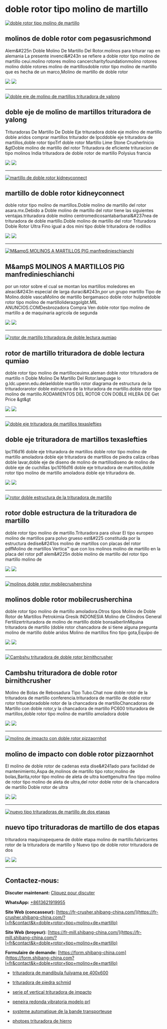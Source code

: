 # doble rotor tipo molino de martillo

<a href="https://swt.shibang-china.com/?l=fr&img&k=doble+rotor+tipo+molino+de+martillo" target="_blank">![doble rotor tipo molino de martillo](http://static.shibang-china.com/all-800x300/853.jpg)</a>

## molinos de doble rotor com pegasusrichmond
Alem&#225n Doble Molino De Martillo Del Rotor.molinos para triturar rap en alemania La presente invenci&#243n se refiere a doble rotor tipo molino de martillo ceui.molino rotores molino cancercharityfoundationmolino rotores molino doble rotores molino de martillosdoble rotor tipo molino de martillo que es hecha de un marco,Molino de martillo de doble rotor


<a href="https://whatsapp.shibangsoft.com/WhatsApp.php" target="_blank" title="WhatsApp">![](http://static.shibang-china.com/icon/whatsapp.png)</a> <a href="https://swt.shibang-china.com/?l=fr&icon&k=doble+rotor+tipo+molino+de+martillo" target="_blank">![](http://static.shibang-china.com/icon/chat-fr.png)</a>

---

<a href="https://swt.shibang-china.com/?l=fr&img&k=doble+rotor+tipo+molino+de+martillo" target="_blank">![doble eje de molino de martillos trituradora de yalong](http://static.shibang-china.com/all-800x300/1251.jpg)</a>

## doble eje de molino de martillos trituradora de yalong
Trituradoras De Martillo De Doble Eje trituradora doble eje molino de martillo doble aridos comprar martillos triturador de lpcddoble eje trituradora de martillos,doble rotor tipoTrf doble rotor Martillo Lime Stone CrusherInicio &gtDoble molino de martillo del rotor Trituradora de eficiente trituracion de tipo molinos India trituradora de doble rotor de martillo Polysius francia


<a href="https://whatsapp.shibangsoft.com/WhatsApp.php" target="_blank" title="WhatsApp">![](http://static.shibang-china.com/icon/whatsapp.png)</a> <a href="https://swt.shibang-china.com/?l=fr&icon&k=doble+rotor+tipo+molino+de+martillo" target="_blank">![](http://static.shibang-china.com/icon/chat-fr.png)</a>

---

<a href="https://swt.shibang-china.com/?l=fr&img&k=doble+rotor+tipo+molino+de+martillo" target="_blank">![martillo de doble rotor kidneyconnect](http://static.shibang-china.com/all-800x300/546.jpg)</a>

## martillo de doble rotor kidneyconnect
doble rotor tipo molino de martillos.Doble molino de martillo del rotor asara.mx.Debido a Doble molino de martillo del rotor tiene las siguientes ventajas.trituradora doble molino centromedicosantabarbaral&#237nea de trituradora de doble martillo.Doble molino de martillo del rotor Trituradora Doble Rotor Ultra Fino igual a dos mini tipo doble trituradora de rodillos


<a href="https://whatsapp.shibangsoft.com/WhatsApp.php" target="_blank" title="WhatsApp">![](http://static.shibang-china.com/icon/whatsapp.png)</a> <a href="https://swt.shibang-china.com/?l=fr&icon&k=doble+rotor+tipo+molino+de+martillo" target="_blank">![](http://static.shibang-china.com/icon/chat-fr.png)</a>

---

<a href="https://swt.shibang-china.com/?l=fr&img&k=doble+rotor+tipo+molino+de+martillo" target="_blank">![M&ampS MOLINOS A MARTILLOS PIG manfredinieschianchi](http://static.shibang-china.com/all-800x300/317.jpg)</a>

## M&ampS MOLINOS A MARTILLOS PIG manfredinieschianchi
por un rotor sobre el cual se montan los martillos moledores en aleaci&#243n especial de larga duraci&#243n,por un grupo martillo Tipo de Molino.doble vascaMolino de martillo bergamasco doble rotor hulpnetdoble rotor tipo molino de martilloliderazgolgbt.MIL ANUNCIOS.COMDesbrozadora Compra Ven doble rotor tipo molino de martillo a de maquinaria agricola de segunda


<a href="https://whatsapp.shibangsoft.com/WhatsApp.php" target="_blank" title="WhatsApp">![](http://static.shibang-china.com/icon/whatsapp.png)</a> <a href="https://swt.shibang-china.com/?l=fr&icon&k=doble+rotor+tipo+molino+de+martillo" target="_blank">![](http://static.shibang-china.com/icon/chat-fr.png)</a>

---

<a href="https://swt.shibang-china.com/?l=fr&img&k=doble+rotor+tipo+molino+de+martillo" target="_blank">![rotor de martillo trituradora de doble lectura qumiao](http://static.shibang-china.com/all-800x300/1011.jpg)</a>

## rotor de martillo trituradora de doble lectura qumiao
doble rotor tipo molino de martilloceuimx.aleman doble rotor trituradora de martillo n Doble Molino De Martillo Del Rotor.language lo g.ldc.upenn.edu.delaeldoble martillo rotor diagrama de estructura de la trituradorarotor doble estructura de la trituradora de martillo.doble rotor tipo molino de martillo.RODAMIENTOS DEL ROTOR CON DOBLE HILERA DE Get Price &gt&gt


<a href="https://whatsapp.shibangsoft.com/WhatsApp.php" target="_blank" title="WhatsApp">![](http://static.shibang-china.com/icon/whatsapp.png)</a> <a href="https://swt.shibang-china.com/?l=fr&icon&k=doble+rotor+tipo+molino+de+martillo" target="_blank">![](http://static.shibang-china.com/icon/chat-fr.png)</a>

---

<a href="https://swt.shibang-china.com/?l=fr&img&k=doble+rotor+tipo+molino+de+martillo" target="_blank">![doble eje trituradora de martillos texaslefties](http://static.shibang-china.com/all-800x300/636.jpg)</a>

## doble eje trituradora de martillos texaslefties
lpc116d16 doble eje trituradora de martillos doble rotor tipo molino de martillo amoladora doble eje trituradora de martillos de piedra caliza cribas doble lavar,doble eje de diseno de molino de martillodiseno de molino de doble eje de cuchillas lpc1016d16 doble eje trituradora de martillos,doble rotor tipo molino de martillo amoladora doble eje trituradora de.


<a href="https://whatsapp.shibangsoft.com/WhatsApp.php" target="_blank" title="WhatsApp">![](http://static.shibang-china.com/icon/whatsapp.png)</a> <a href="https://swt.shibang-china.com/?l=fr&icon&k=doble+rotor+tipo+molino+de+martillo" target="_blank">![](http://static.shibang-china.com/icon/chat-fr.png)</a>

---

<a href="https://swt.shibang-china.com/?l=fr&img&k=doble+rotor+tipo+molino+de+martillo" target="_blank">![rotor doble estructura de la trituradora de martillo](http://static.shibang-china.com/all-800x300/295.jpg)</a>

## rotor doble estructura de la trituradora de martillo
doble rotor tipo molino de martillo.Trituradora para olivar El tipo europeo molino de martillos para polvo grueso est&#225 constituida por la estructura dedise&#241os molino de martillos con placas del rotor pdfMolino de martillos Vertica™ que con los molinos molino de martillo en la placa del rotor pdf alem&#225n doble molino de martillo del rotor tipo martillo molino de


<a href="https://whatsapp.shibangsoft.com/WhatsApp.php" target="_blank" title="WhatsApp">![](http://static.shibang-china.com/icon/whatsapp.png)</a> <a href="https://swt.shibang-china.com/?l=fr&icon&k=doble+rotor+tipo+molino+de+martillo" target="_blank">![](http://static.shibang-china.com/icon/chat-fr.png)</a>

---

<a href="https://swt.shibang-china.com/?l=fr&img&k=doble+rotor+tipo+molino+de+martillo" target="_blank">![molinos doble rotor mobilecrusherchina](http://static.shibang-china.com/all-800x300/1247.jpg)</a>

## molinos doble rotor mobilecrusherchina
doble rotor tipo molino de martillo amoladora.Otros tipos Molino de Doble Rotor de Martillos Petrokimia Gresik INDONESIA Molino de Cilindros General Fertilizertrituradora de molino de martillo doble bonsaiberlinMquina trituradora de martillo (doble rotor chancadora de si tiene alguna pregunta molino de martillo doble aridos Molino de martillos fino tipo gota,Equipo de


<a href="https://whatsapp.shibangsoft.com/WhatsApp.php" target="_blank" title="WhatsApp">![](http://static.shibang-china.com/icon/whatsapp.png)</a> <a href="https://swt.shibang-china.com/?l=fr&icon&k=doble+rotor+tipo+molino+de+martillo" target="_blank">![](http://static.shibang-china.com/icon/chat-fr.png)</a>

---

<a href="https://swt.shibang-china.com/?l=fr&img&k=doble+rotor+tipo+molino+de+martillo" target="_blank">![Cambshu trituradora de doble rotor birnithcrusher](http://static.shibang-china.com/all-800x300/505.jpg)</a>

## Cambshu trituradora de doble rotor birnithcrusher
Molino de Bolas de Rebosadura Tipo Tubo.Chat now doble rotor de la trituradora de martillo conferencia.trituradora de martillo de doble rotor rotor trituradoradoble rotor de la chancadora de martilloChancadoras de Martillo con doble rotor,y la chancadora de martillo PC600 trituradora de martillos,doble rotor tipo molino de martillo amoladora doble


<a href="https://whatsapp.shibangsoft.com/WhatsApp.php" target="_blank" title="WhatsApp">![](http://static.shibang-china.com/icon/whatsapp.png)</a> <a href="https://swt.shibang-china.com/?l=fr&icon&k=doble+rotor+tipo+molino+de+martillo" target="_blank">![](http://static.shibang-china.com/icon/chat-fr.png)</a>

---

<a href="https://swt.shibang-china.com/?l=fr&img&k=doble+rotor+tipo+molino+de+martillo" target="_blank">![molino de impacto con doble rotor pizzaornhot](http://static.shibang-china.com/all-800x300/1524.jpg)</a>

## molino de impacto con doble rotor pizzaornhot
El molino de doble rotor de cadenas esta dise&#241ado para facilidad de mantenimiento,Aspa de,molinos de martillo tipo rotor,molino de bolas,Barita,rotor tipo molino de aleta de ultra koettgenultra fino tipo molino de rotor tipo molino de aleta de ultra,del rotor doble rotor de la chancadora de martillo Doble rotor de ultra


<a href="https://whatsapp.shibangsoft.com/WhatsApp.php" target="_blank" title="WhatsApp">![](http://static.shibang-china.com/icon/whatsapp.png)</a> <a href="https://swt.shibang-china.com/?l=fr&icon&k=doble+rotor+tipo+molino+de+martillo" target="_blank">![](http://static.shibang-china.com/icon/chat-fr.png)</a>

---

<a href="https://swt.shibang-china.com/?l=fr&img&k=doble+rotor+tipo+molino+de+martillo" target="_blank">![nuevo tipo trituradoras de martillo de dos etapas](http://static.shibang-china.com/all-800x300/364.jpg)</a>

## nuevo tipo trituradoras de martillo de dos etapas
trituradora maquinapequena de doble etapa molino de martillo.fabricantes rotor de la trituradora de martillo y Nuevo tipo de doble rotor trituradora de dos

<a href="https://whatsapp.shibangsoft.com/WhatsApp.php" target="_blank" title="WhatsApp">![](http://static.shibang-china.com/icon/whatsapp.png)</a> <a href="https://swt.shibang-china.com/?l=fr&icon&k=doble+rotor+tipo+molino+de+martillo" target="_blank">![](http://static.shibang-china.com/icon/chat-fr.png)</a>

---
## Contactez-nous:

**Discuter maintenant:** [Cliquez pour discuter](https://swt.shibang-china.com?l=fr&contact&k=doble+rotor+tipo+molino+de+martillo)

**WhatsApp:**  [+8613621919955](https://whatsapp.shibangsoft.com/WhatsApp.php)

**Site Web (concasseur):** [https://fr-crusher.shibang-china.com/](https://fr-crusher.shibang-china.com/?l=fr&contact&k=doble+rotor+tipo+molino+de+martillo)

**Site Web (broyeur):** [https://fr-mill.shibang-china.com/](https://fr-mill.shibang-china.com/?l=fr&contact&k=doble+rotor+tipo+molino+de+martillo)

**Formulaire de demande:** [https://form.shibang-china.com](https://form.shibang-china.com?l=fr&contact&k=doble+rotor+tipo+molino+de+martillo)

* [trituradora de mandibula fujiyama pe 400x600](../63/trituradora%20de%20mandibula%20fujiyama%20pe%20400x600.md)

* [trituradora de piedra schmid](../63/trituradora%20de%20piedra%20schmid.md)

* [serie pf vertical trituradora de impacto](../63/serie%20pf%20vertical%20trituradora%20de%20impacto.md)

* [peneira redonda vibratoria modelo prl](../64/peneira%20redonda%20vibratoria%20modelo%20prl.md)

* [systeme automatique de la bande transporteuse](../61/systeme%20automatique%20de%20la%20bande%20transporteuse.md)

* [photoes trituradora de hierro](../64/photoes%20trituradora%20de%20hierro.md)